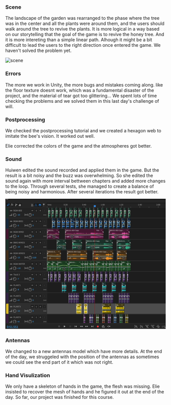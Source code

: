 ### Scene

The landscape of the garden was rearranged to the phase where the tree was in the center and all the plants were around them, and the users should walk around the tree to revive the plants. It is more logical in a way based on our storytelling that the goal of the game is to revive the honey tree. And it is more intereting than a simple linear path. Alhough it might be a bit difficult to lead the users to the right direction once entered the game. We haven't solved the problem yet.

![scene](images/final.PNG)

### Errors

The more we work in Unity, the more bugs and mistakes coming along. like the floor texture doesnt work, which was a fundamental disaster of the project, and the material of tear got too glittering... We spent lots of time checking the problems and we solved them in this last day's challenge of will.

### Postprocessing

We checked the postprocessing tutorial and we created a hexagon web to imitate the bee's vision. It worked out well.

Elie corrected the colors of the game and the atmospheres got better.

### Sound

Huiwen edited the sound recorded and applied them in the game. But the result is a bit noisy and the buzz was overwhelming. So she edited the sound again with more interval bettween chapters and added more changes to the loop. Through several tests, she managed to create a balance of being noisy and harmonious. After several iterations the result got better.

![sound](images/sound.PNG)

### Antennas

We changed to a new antennas model which have more details. At the end of the day, we struggeled with the position of the antennas as sometimes we could see the end part of it which was not right.

### Hand Visulization

We only have a skeleton of hands in the game, the flesh was missing. Elie insisted to recover the mesh of hands and he figured it out at the end of the day. So far, our project was finished for this course.
